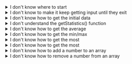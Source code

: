 <details>
	<summary>I don't know where to start</summary>

The way I tackle these big projects, is I do them one at a time. Get your `run()` function to get input and print the menu until you type in `6`. Then do the function that sounds easiest, then so on.
</details>

<details>
	<summary>I don't know to make it keep getting input until they exit</summary>

Let's break this down, it's a thing that needs to repeat yes? What is that? It's a loop. Now we have two kinds of loops, one that will loop a predetermined amount of times, and one that will loop until a certain criteria is met. Which one does this sound like?

If you already understood what type of loop we need to use, how to we get it to do what we want? Well think about it for a second, when they type `6`, we want them to exit. Maybe you should shore a variable and check for that.
</details>

<details>
    <summary>I don't know how to get the initial data</summary>

There is a good example of this already in the guide, look in the `Arrays` section.
</details>

<details>
    <summary>I don't understand the getStatistics() function</summary>

getStatistics() is going to be pretty basic, in fact I'll show you line from mine:
```Java
System.out.println("Mean/Average: " + getAverage(data));
```
None of your lines should be more complicated than that.
</details>

<details>
    <summary>I don't know how to get the average</summary>

There is a good example of this already in the guide, look in the `Arrays` section.
</details>

<details>
    <summary>I don't know how to get the min/max</summary>

Remember you did this in the `Arrays` exercise, `exercise-4`, it's very similar.
</details>

<details>
    <summary>I don't know how to get the most</summary>

Once you get the max down, it's very similar, my hint is to use the `numberCount` function.
</details>

<details>
    <summary>I don't know how to get the most</summary>

Once you get the max down, it's very similar, my hint is to use the `numberCount` function.
</details>

<details>
    <summary>I don't know how to add a number to an array</summary>

Once an array of size `x` is created, you cannot change its size. To change the size, you **need** to make a new array of size `y`. It's pretty simple from there, just copy everything over and pop the new element in the last index.

If you're still lose, try a for loop.
</details>

<details>
    <summary>I don't know how to remove a number from an array</summary>

This is honestly the trickiest part. What helps me is draw the actual arrays out on paper before and after removal and look at their indeces, see if that helps.

If that doesn't help, keep in mind your new array will need to keep track of how many elements have been removed so the indeces can line up.
</details>